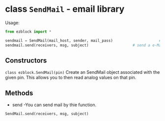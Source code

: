 # class `SendMail` - email library

Usage:
```python
from ezblock import *

sendmail = SendMail(mail_host, sender, mail_pass)                     # create an SendMail object 
sendmail.send(receivers, msg, subject)                    # send a e-Mail
```
## Constructors
```class ezblock.SendMail(pin)```
Create an SendMail object associated with the given pin. This allows you to then read analog values on that pin.

## Methods
- send -You can send mail by thie function.
```python
SendMail.send(receivers, msg, subject)
```